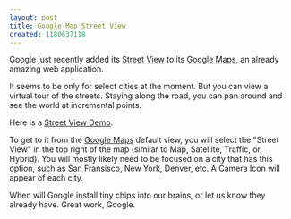 ```yaml
---
layout: post
title: Google Map Street View
created: 1180637118
---
```


Google just recently added its [Street View](http://maps.google.com/help/maps/streetview/index.html "Google Map Street View") to its [Google Maps](http://maps.google.com/ "Google Maps"), an already amazing web application.

It seems to be only for select cities at the moment. But you can view a virtual tour of the streets. Staying along the road, you can pan around and see the world at incremental points.

Here is a [Street View Demo](http://maps.google.com/help/maps/streetview/index.html "Google Map Street View").

To get to it from the [Google Maps](http://maps.google.com/ "Google Maps") default view, you will select the "Street View" in the top right of the map (similar to Map, Satellite, Traffic, or Hybrid). You will mostly likely need to be focused on a city that has this option, such as San Fransisco, New York, Denver, etc. A Camera Icon will appear of each city.

When will Google install tiny chips into our brains, or let us know they already have. Great work, Google.

